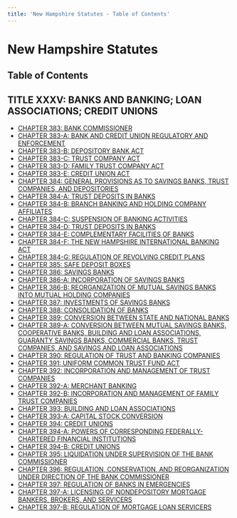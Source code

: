 ```yaml
---
title: 'New Hampshire Statutes - Table of Contents'
---
```


New Hampshire Statutes
======================

Table of Contents
-----------------

TITLE XXXV: BANKS AND BANKING; LOAN ASSOCIATIONS; CREDIT UNIONS
---------------------------------------------------------------

-   [CHAPTER 383: BANK COMMISSIONER](383.html)
-   [CHAPTER 383-A: BANK AND CREDIT UNION REGULATORY AND
    ENFORCEMENT](383-A.html)
-   [CHAPTER 383-B: DEPOSITORY BANK ACT](383-B.html)
-   [CHAPTER 383-C: TRUST COMPANY ACT](383-C.html)
-   [CHAPTER 383-D: FAMILY TRUST COMPANY ACT](383-D.html)
-   [CHAPTER 383-E: CREDIT UNION ACT](383-E.html)
-   [CHAPTER 384: GENERAL PROVISIONS AS TO SAVINGS BANKS, TRUST
    COMPANIES, AND DEPOSITORIES](384.html)
-   [CHAPTER 384-A: TRUST DEPOSITS IN BANKS](384-A.html)
-   [CHAPTER 384-B: BRANCH BANKING AND HOLDING COMPANY
    AFFILIATES](384-B.html)
-   [CHAPTER 384-C: SUSPENSION OF BANKING ACTIVITIES](384-C.html)
-   [CHAPTER 384-D: TRUST DEPOSITS IN BANKS](384-D.html)
-   [CHAPTER 384-E: COMPLEMENTARY FACILITIES OF BANKS](384-E.html)
-   [CHAPTER 384-F: THE NEW HAMPSHIRE INTERNATIONAL BANKING
    ACT](384-F.html)
-   [CHAPTER 384-G: REGULATION OF REVOLVING CREDIT PLANS](384-G.html)
-   [CHAPTER 385: SAFE DEPOSIT BOXES](385.html)
-   [CHAPTER 386: SAVINGS BANKS](386.html)
-   [CHAPTER 386-A: INCORPORATION OF SAVINGS BANKS](386-A.html)
-   [CHAPTER 386-B: REORGANIZATION OF MUTUAL SAVINGS BANKS INTO MUTUAL
    HOLDING COMPANIES](386-B.html)
-   [CHAPTER 387: INVESTMENTS OF SAVINGS BANKS](387.html)
-   [CHAPTER 388: CONSOLIDATION OF BANKS](388.html)
-   [CHAPTER 389: CONVERSION BETWEEN STATE AND NATIONAL BANKS](389.html)
-   [CHAPTER 389-A: CONVERSION BETWEEN MUTUAL SAVINGS BANKS, COOPERATIVE
    BANKS, BUILDING AND LOAN ASSOCIATIONS, GUARANTY SAVINGS BANKS,
    COMMERCIAL BANKS, TRUST COMPANIES, AND SAVINGS AND LOAN
    ASSOCIATIONS](389-A.html)
-   [CHAPTER 390: REGULATION OF TRUST AND BANKING COMPANIES](390.html)
-   [CHAPTER 391: UNIFORM COMMON TRUST FUND ACT](391.html)
-   [CHAPTER 392: INCORPORATION AND MANAGEMENT OF TRUST
    COMPANIES](392.html)
-   [CHAPTER 392-A: MERCHANT BANKING](392-A.html)
-   [CHAPTER 392-B: INCORPORATION AND MANAGEMENT OF FAMILY TRUST
    COMPANIES](392-B.html)
-   [CHAPTER 393: BUILDING AND LOAN ASSOCIATIONS](393.html)
-   [CHAPTER 393-A: CAPITAL STOCK CONVERSION](393-A.html)
-   [CHAPTER 394: CREDIT UNIONS](394.html)
-   [CHAPTER 394-A: POWERS OF CORRESPONDING FEDERALLY-CHARTERED
    FINANCIAL INSTITUTIONS](394-A.html)
-   [CHAPTER 394-B: CREDIT UNIONS](394-B.html)
-   [CHAPTER 395: LIQUIDATION UNDER SUPERVISION OF THE BANK
    COMMISSIONER](395.html)
-   [CHAPTER 396: REGULATION, CONSERVATION, AND REORGANIZATION UNDER
    DIRECTION OF THE BANK COMMISSIONER](396.html)
-   [CHAPTER 397: REGULATION OF BANKS IN EMERGENCIES](397.html)
-   [CHAPTER 397-A: LICENSING OF NONDEPOSITORY MORTGAGE BANKERS,
    BROKERS, AND SERVICERS](397-A.html)
-   [CHAPTER 397-B: REGULATION OF MORTGAGE LOAN SERVICERS](397-B.html)
